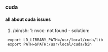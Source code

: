 ### cuda
  #### all about cuda issues
  
  1. /bin/sh: 1: nvcc: not found - solution:
  
  ```
   export LD_LIBRARY_PATH=/usr/local/cuda/lib
   export PATH=$PATH:/usr/local/cuda/bin
  ```
